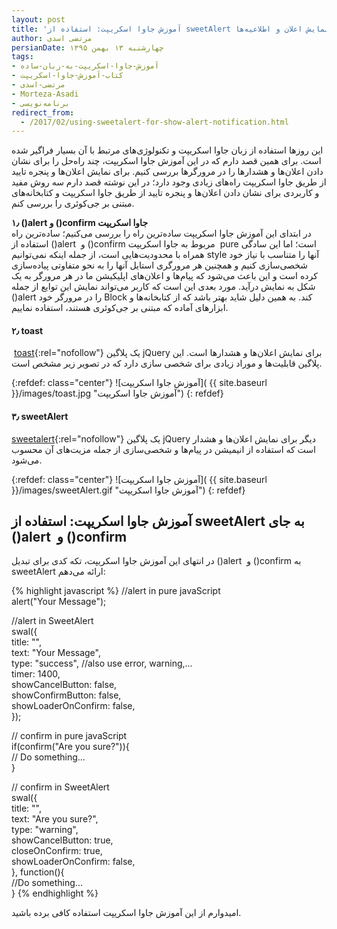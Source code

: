 ```yaml
---
layout: post
title: 'آموزش جاوا اسکریپت: استفاده از sweetAlert برای نمایش اعلان و اطلاعیه‌ها'
author: مرتضی اسدی
persianDate: چهارشنبه ۱۳ بهمن ۱۳۹۵
tags:
- آموزش-جاوا-اسکریپت-به-زبان-ساده
- کتاب-آموزش-جاوا-اسکریپت
- مرتضی-اسدی
- Morteza-Asadi
- برنامه‌نویسی
redirect_from:
  - /2017/02/using-sweetalert-for-show-alert-notification.html
---
```


  

این روزها استفاده از زبان جاوا اسکریپت و تکنولوژی‌های مرتبط با آن بسیار فراگیر شده است. برای همین قصد دارم که در این آموزش جاوا اسکریپت، چند راه‌حل را برای نشان دادن اعلان‌ها و هشدارها را در مرورگرها بررسی کنیم. برای نمایش اعلان‌ها و پنجره تایید از طریق جاوا اسکریپت راه‌های زیادی وجود دارد؛ در این نوشته قصد دارم سه روش مفید و کاربردی برای نشان دادن اعلان‌ها و پنجره تایید از طریق جاوا اسکریپت و کتابخانه‌های مبتنی بر جی‌کوئری را بررسی کنم.


  
**۱٫ ()alert و ()confirm جاوا اسکریپت**  
در ابتدای این آموزش جاوا اسکریپت ساده‌ترین راه را بررسی می‌کنیم؛ ساده‌ترین راه استفاده از ()alert  و ()confirm مربوط به جاوا اسکریپت  pure است؛ اما این سادگی همراه با محدودیت‌هایی است، از جمله اینکه نمی‌توانیم style آنها را متناسب با نیاز خود شخصی‌سازی کنیم و همچنین هر مرورگری استایل آنها را به نحو متفاوتی پیاده‌سازی کرده است و این باعث می‌شود که پیام‌ها و اعلان‌های اپلیکیشن ما در هر مرورگر به یک شکل به نمایش درآید. مورد بعدی این است که کاربر می‌تواند نمایش این توایع از جمله ()alert را در مرورگر خود Block کند. به همین دلیل شاید بهتر باشد که از کتابخانه‌ها و ابزارهای آماده که مبتنی بر جی‌کوئری هستند، استفاده نماییم.  

#### **۲٫** toast

 [toast](https://github.com/CodeSeven/toastr){:rel="nofollow"} یک پلاگین jQuery برای نمایش اعلان‌ها و هشدارها است. این پلاگین قابلیت‌ها و موراد زیادی برای شخصی سازی دارد که در تصویر زیر مشخص است.

  
{:refdef: class="center"}
![آموزش جاوا اسکریپت]( {{ site.baseurl }}/images/toast.jpg "آموزش جاوا اسکریپت")
{: refdef}
  
  

#### **۳٫** sweetAlert

[sweetalert](http://t4t5.github.io/){:rel="nofollow"} یک پلاگین jQuery دیگر برای نمایش اعلان‌ها و هشدار است که استفاده از انیمیشن در پیام‌ها و شخصی‌سازی از جمله مزیت‌های آن محسوب می‌شود.

  

{:refdef: class="center"}
![آموزش جاوا اسکریپت]( {{ site.baseurl }}/images/sweetAlert.gif "آموزش جاوا اسکریپت")
{: refdef}

  
  

آموزش جاوا اسکریپت: **استفاده از sweetAlert به جای ()alert  و ()confirm**
-------------------------------------------------------------------------

در انتهای این آموزش جاوا اسکریپت، تکه کدی برای تبدیل ()alert  و ()confirm به sweetAlert ارائه می‌دهم:  

{% highlight javascript %}
//alert in pure javaScript  
alert("Your Message");  
  
//alert in SweetAlert  
swal({  
     title: "",  
     text: "Your Message",  
     type: "success", //also use error, warning,...  
     timer: 1400,  
     showCancelButton: false,  
     showConfirmButton: false,  
     showLoaderOnConfirm: false,  
});

  

// confirm in pure javaScript  
if(confirm("Are you sure?")){  
     // Do something...  
}  
  
// confirm in SweetAlert  
swal({  
     title: "",  
     text: "Are you sure?",  
     type: "warning",  
     showCancelButton: true,  
     closeOnConfirm: true,  
     showLoaderOnConfirm: false,  
}, function(){  
     //Do something...  
}
{% endhighlight %}
  
امیدوارم از این آموزش جاوا اسکریپت استفاده کافی برده باشید.
